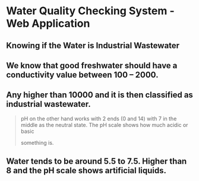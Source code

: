 # Water Quality Checking System - Web Application
## Knowing if the Water is Industrial Wastewater

We know that good freshwater should have a conductivity value between 100 – 2000.
------------------------------------------------------------------------------------------------------------------------------------------

Any higher than 10000 and it is then classified as industrial wastewater.
------------------------------------------------------------------------------------------------------------------------------------------

> pH on the other hand works with 2 ends (0 and 14) with 7 in the middle as the neutral state. The pH scale shows how much acidic or basic
>
> something is.

Water tends to be around 5.5 to 7.5. Higher than 8 and the pH scale shows artificial liquids.
------------------------------------------------------------------------------------------------------------------------------------------

